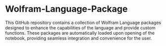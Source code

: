 # Wolfram-Language-Package
This GitHub repository contains a collection of Wolfram Language packages designed to enhance the capabilities of the language and provide custom functions. These packages are automatically loaded upon opening of the notebook, providing seamless integration and convenience for the user.
